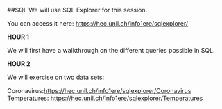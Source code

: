 ##SQL
We will use SQL Explorer for this session.

You can access it here: https://hec.unil.ch/info1ere/sqlexplorer/

**HOUR 1**

We will first have a walkthrough on the different queries possible in SQL.

**HOUR 2**

We will exercise on two data sets:

Coronavirus:https://hec.unil.ch/info1ere/sqlexplorer/Coronavirus
Temperatures: https://hec.unil.ch/info1ere/sqlexplorer/Temperatures
